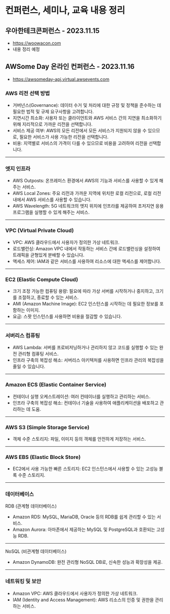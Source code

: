 컨퍼런스, 세미나, 교육 내용 정리
=============================================================================================================

우아한테크콘퍼런스 - 2023.11.15
-------------------------------------------------------------------------------------------------------------
- https://woowacon.com
- 내용 정리 예정


AWSome Day 온라인 컨퍼런스 - 2023.11.16
-------------------------------------------------------------------------------------------------------------
- https://awsomeday-apj.virtual.awsevents.com


### AWS 리전 선택 방법
* 거버넌스(Governance): 데이터 수거 및 처리에 대한 규정 및 정책을 준수하는 데 필요한 법적 및 규제 요구사항을 고려합니다.
* 지연시간 최소화: 사용자 또는 클라이언트와 AWS 서비스 간의 지연을 최소화하기 위해 지리적으로 가까운 리전을 선택합니다.
* 서비스 제공 여부: AWS의 모든 리전에서 모든 서비스가 지원되지 않을 수 있으므로, 필요한 서비스가 사용 가능한 리전을 선택합니다.
* 비용: 지역별로 서비스의 가격이 다를 수 있으므로 비용을 고려하여 리전을 선택합니다.
-------------------------------------------------------------------------------------------------------------
### 엣지 인프라
* AWS Outposts: 온프레미스 환경에서 AWS의 기능과 서비스를 사용할 수 있게 해주는 서비스.
* AWS Local Zones: 주요 리전과 가까운 지역에 위치한 로컬 리전으로, 로컬 리전 내에서 AWS 서비스를 사용할 수 있습니다.
* AWS Wavelength: 5G 네트워크의 엣지 위치에 인프라를 제공하여 초저지연 응용프로그램을 실행할 수 있게 해주는 서비스.
-------------------------------------------------------------------------------------------------------------
### VPC (Virtual Private Cloud)
* VPC: AWS 클라우드에서 사용자가 정의한 가상 네트워크.
* 로드밸런싱: Amazon VPC 내에서 작동하는 서비스 간에 로드밸런싱을 설정하여 트래픽을 균형있게 분배할 수 있습니다.
* 액세스 제어: IAM과 같은 서비스를 사용하여 리소스에 대한 액세스를 제어합니다.
-------------------------------------------------------------------------------------------------------------
### EC2 (Elastic Compute Cloud)
* 크기 조정 가능한 컴퓨팅 용량: 필요에 따라 가상 서버를 시작하거나 중지하고, 크기를 조절하고, 종료할 수 있는 서비스.
* AMI (Amazon Machine Image): EC2 인스턴스를 시작하는 데 필요한 정보를 포함하는 이미지.
* 요금: 스팟 인스턴스를 사용하면 비용을 절감할 수 있습니다.
-------------------------------------------------------------------------------------------------------------
### 서버리스 컴퓨팅
* AWS Lambda: 서버를 프로비저닝하거나 관리하지 않고 코드를 실행할 수 있는 완전 관리형 컴퓨팅 서비스.
* 인프라 구축의 복잡성 해소: 서버리스 아키텍처를 사용하면 인프라 관리의 복잡성을 줄일 수 있습니다.
-------------------------------------------------------------------------------------------------------------
### Amazon ECS (Elastic Container Service)
* 컨테이너 실행 오케스트레이션: 여러 컨테이너를 실행하고 관리하는 서비스.
* 인프라 구축의 복잡성 해소: 컨테이너 기술을 사용하여 애플리케이션을 배포하고 관리하는 데 도움.
-------------------------------------------------------------------------------------------------------------
### AWS S3 (Simple Storage Service)
* 객체 수준 스토리지: 파일, 이미지 등의 객체를 안전하게 저장하는 서비스.
-------------------------------------------------------------------------------------------------------------
### AWS EBS (Elastic Block Store)
* EC2에서 사용 가능한 빠른 스토리지: EC2 인스턴스에서 사용할 수 있는 고성능 블록 수준 스토리지.
-------------------------------------------------------------------------------------------------------------
### 데이터베이스
RDB (관계형 데이터베이스)
* Amazon RDS: MySQL, MariaDB, Oracle 등의 RDB를 쉽게 관리할 수 있는 서비스.
* Amazon Aurora: 아마존에서 제공하는 MySQL 및 PostgreSQL과 호환되는 고성능 RDB.
-------------------------------------------------------------------------------------------------------------
NoSQL (비관계형 데이터베이스)
* Amazon DynamoDB: 완전 관리형 NoSQL DB로, 신속한 성능과 확장성을 제공.
-------------------------------------------------------------------------------------------------------------
### 네트워킹 및 보안
* Amazon VPC: AWS 클라우드에서 사용자가 정의한 가상 네트워크.
* IAM (Identity and Access Management): AWS 리소스의 인증 및 권한을 관리하는 서비스.

